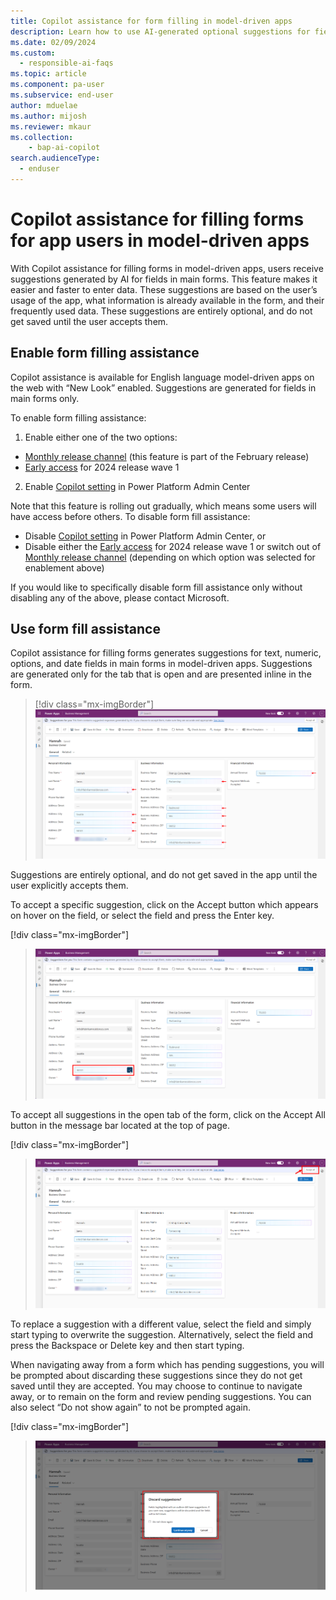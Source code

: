 ```yaml
---
title: Copilot assistance for form filling in model-driven apps 
description: Learn how to use AI-generated optional suggestions for fields in a form.
ms.date: 02/09/2024
ms.custom: 
  - responsible-ai-faqs
ms.topic: article
ms.component: pa-user
ms.subservice: end-user
author: mduelae
ms.author: mijosh
ms.reviewer: mkaur
ms.collection: 
    - bap-ai-copilot 
search.audienceType: 
  - enduser
---
```


# Copilot assistance for filling forms for app users in model-driven apps

With Copilot assistance for filling forms in model-driven apps, users receive suggestions generated by AI for fields in main forms. This feature makes it easier and faster to enter data. These suggestions are based on the user’s usage of the app, what information is already available in the form, and their frequently used data. These suggestions are entirely optional, and do not get saved until the user accepts them. 

## Enable form filling assistance

Copilot assistance is available for English language model-driven apps on the web with “New Look” enabled. Suggestions are generated for fields in main forms only. 

To enable form filling assistance: 

1. Enable either one of the two options: 
  - [Monthly release channel](../maker/model-driven-apps/channel-change.md) (this feature is part of the February release) 
  - [Early access](/power-platform/admin/opt-in-early-access-updates) for 2024 release wave 1 
2. Enable [Copilot setting](../maker/model-driven-apps/add-ai-copilot?source=docs#enable-copilot-for-model-driven-apps-feature-for-your-environment) in Power Platform Admin Center 

Note that this feature is rolling out gradually, which means some users will have access before others. To disable form fill assistance: 

- Disable [Copilot setting](../maker/model-driven-apps/add-ai-copilot?source=docs#enable-copilot-for-model-driven-apps-feature-for-your-environment) in Power Platform Admin Center, or 
- Disable either the [Early access](/power-platform/admin/opt-in-early-access-updates) for 2024 release wave 1 or switch out of [Monthly release channel](../maker/model-driven-apps/channel-change) (depending on which option was selected for enablement above) 

If you would like to specifically disable form fill assistance only without disabling any of the above, please contact Microsoft.

## Use form fill assistance 

Copilot assistance for filling forms generates suggestions for text, numeric, options, and date fields in main forms in model-driven apps. Suggestions are generated only for the tab that is open and are presented inline in the form. 

> [!div class="mx-imgBorder"] 
   > ![Form fill suggestions](media/formfill_suggestions.png "Form fill suggestions")

Suggestions are entirely optional, and do not get saved in the app until the user explicitly accepts them. 

To accept a specific suggestion, click on the Accept button which appears on hover on the field, or select the field and press the Enter key. 

[!div class="mx-imgBorder"] 
   > ![Accept a specific form fill suggestion](media/formfill_acceptone.png "Accept a specific form fill suggestion")

To accept all suggestions in the open tab of the form, click on the Accept All button in the message bar located at the top of page. 

[!div class="mx-imgBorder"] 
   > ![Accept all form fill suggestions](media/formfill_acceptall.png "Accept all form fill suggestions")

To replace a suggestion with a different value, select the field and simply start typing to overwrite the suggestion. Alternatively, select the field and press the Backspace or Delete key and then start typing. 

When navigating away from a form which has pending suggestions, you will be prompted about discarding these suggestions since they do not get saved until they are accepted. You may choose to continue to navigate away, or to remain on the form and review pending suggestions. You can also select “Do not show again” to not be prompted again. 

[!div class="mx-imgBorder"] 
   > ![Discard suggestions](media/formfill_discard.png "Discard suggestions")
